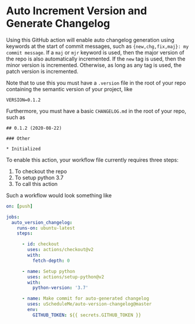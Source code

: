 # Auto Increment Version and Generate Changelog

Using this GitHub action will enable auto changelog generation using
keywords at the start of commit messages, such as `{new,chg,fix,maj}:
my commit message`.  If a `maj` or `mjr` keyword is used, then the
major version of the repo is also automatically incremented.  If the
`new` tag is used, then the minor version is incremented.  Otherwise,
as long as any tag is used, the patch version is incremented.

Note that to use this you must have a `.version` file in the root of
your repo containing the semantic version of your project, like
```
VERSION=0.1.2
```

Furthermore, you must have a basic `CHANGELOG.md` in the root of your
repo, such as
```
## 0.1.2 (2020-08-22)

### Other

* Initialized
```

To enable this action, your workflow file currently requires three
steps:
1. To checkout the repo
1. To setup python 3.7
1. To call this action

Such a workflow would look something like
```yaml
on: [push]

jobs:
  auto_version_changelog:
    runs-on: ubuntu-latest
    steps:

      - id: checkout
        uses: actions/checkout@v2
        with:
          fetch-depth: 0

      - name: Setup python
        uses: actions/setup-python@v2
        with:
          python-version: '3.7'

      - name: Make commit for auto-generated changelog
        uses: uScheduleMe/auto-version-changelog@master
        env:
          GITHUB_TOKEN: ${{ secrets.GITHUB_TOKEN }}
```
